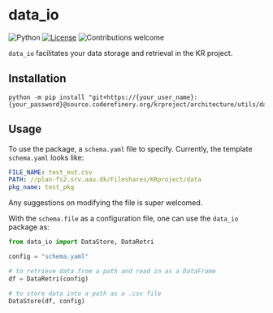 # data_io

![Python](https://img.shields.io/badge/python-v3.8+-blue.svg)
[![License](https://img.shields.io/badge/license-MIT-green.svg)](https://opensource.org/licenses/MIT)
![Contributions welcome](https://img.shields.io/badge/contributions-welcome-orange.svg)

`data_io` facilitates your data storage and retrieval in the KR project.

## Installation

```shell
python -m pip install "git+https://{your_user_name}:{your_password}@source.coderefinery.org/krproject/architecture/utils/data_io.git#egg=data_io"
```

## Usage

To use the package, a `schema.yaml` file to specify. Currently, the template `schema.yaml` looks like:

```yaml
FILE_NAME: test_out.csv
PATH: //plan-fs2.srv.aau.dk/Fileshares/KRproject/data
pkg_name: test_pkg 
```

Any suggestions on modifying the file is super welcomed. </br>

With the `schema.file` as a configuration file, one can use the `data_io` package as:

```python
from data_io import DataStore, DataRetri

config = "schema.yaml"

# to retrieve data from a path and read in as a DataFrame
df = DataRetri(config)

# to store data into a path as a .csv file
DataStore(df, config)

```
